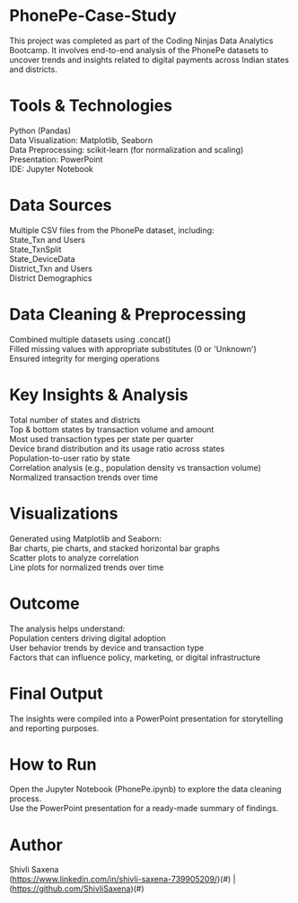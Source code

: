 # PhonePe-Case-Study
This project was completed as part of the Coding Ninjas Data Analytics Bootcamp. It involves end-to-end analysis of the PhonePe datasets to uncover trends and insights related to digital payments across Indian states and districts.

# Tools & Technologies
Python (Pandas) <br>
Data Visualization: Matplotlib, Seaborn <br>
Data Preprocessing: scikit-learn (for normalization and scaling) <br>
Presentation: PowerPoint <br>
IDE: Jupyter Notebook <br>

# Data Sources
Multiple CSV files from the PhonePe dataset, including: <br>
State_Txn and Users <br>
State_TxnSplit <br>
State_DeviceData <br>
District_Txn and Users <br>
District Demographics <br>

# Data Cleaning & Preprocessing
Combined multiple datasets using .concat() <br>
Filled missing values with appropriate substitutes (0 or 'Unknown') <br>
Ensured integrity for merging operations <br>

# Key Insights & Analysis
Total number of states and districts <br>
Top & bottom states by transaction volume and amount <br>
Most used transaction types per state per quarter <br>
Device brand distribution and its usage ratio across states <br>
Population-to-user ratio by state <br>
Correlation analysis (e.g., population density vs transaction volume) <br>
Normalized transaction trends over time <br>

# Visualizations
Generated using Matplotlib and Seaborn: <br>
Bar charts, pie charts, and stacked horizontal bar graphs <br>
Scatter plots to analyze correlation <br>
Line plots for normalized trends over time <br>

# Outcome
The analysis helps understand: <br>
Population centers driving digital adoption <br>
User behavior trends by device and transaction type <br>
Factors that can influence policy, marketing, or digital infrastructure <br>

# Final Output
The insights were compiled into a PowerPoint presentation for storytelling and reporting purposes.

# How to Run
Open the Jupyter Notebook (PhonePe.ipynb) to explore the data cleaning process. <br>
Use the PowerPoint presentation for a ready-made summary of findings. <br>

# Author
Shivli Saxena <br>
(https://www.linkedin.com/in/shivli-saxena-739905209/)(#) | (https://github.com/ShivliSaxena)(#)

